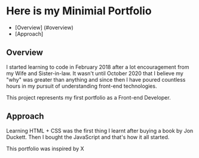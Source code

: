 # Here is my Minimial Portfolio 
* [Overview] (#overview)
* [Approach]

## Overview

I started learning to code in February 2018 after a lot encouragement from my Wife and Sister-in-law. It wasn't until October 2020 that I believe my "why" was greater than anything and since then I have poured countless hours in my pursuit of understanding front-end technologies.

This project represents my first portfolio as a Front-end Developer.

## Approach

Learning HTML + CSS was the first thing I learnt after buying a book by Jon Duckett. Then I bought the JavaScript and that's how it all started.

This portfolio was inspired by X 

